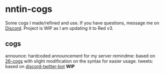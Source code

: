 # nntin-cogs
Some cogs I made/refined and use. If you have questions, message me on [Discord](https://discord.gg/Dkg79tc).
Project is WIP as I am updating it to Red v3.

## cogs
announce: hardcoded announcement for my server
remindme: based on [26-cogs](https://github.com/Twentysix26/26-Cogs/) with slight modification on the syntax for easier usage.
tweets: based on [discord-twitter-bot](https://github.com/NNTin/discord-twitter-bot) **WIP**